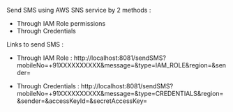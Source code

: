 Send SMS using AWS SNS service by 2 methods :
- Through IAM Role permissions
- Through Credentials

Links to send SMS :

-	Through IAM Role :
	http://localhost:8081/sendSMS?mobileNo=+91XXXXXXXXXX&message=<Your Message>&type=IAM_ROLE&region=<AWS Region>&sender=<Any String>

-	Through Credentials :
	http://localhost:8081/sendSMS?mobileNo=+91XXXXXXXXXX&message=<Your Message>&type=CREDENTIALS&region=<AWS Region>&sender=<Any String>&accessKeyId=<Your Access Key>&secretAccessKey=<Your Secret Access>

